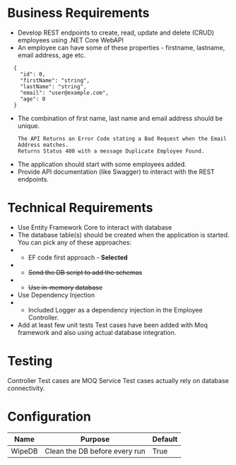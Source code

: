# Business Requirements

* Develop REST endpoints to create, read, update and delete (CRUD) employees using .NET Core WebAPI
* An employee can have some of these properties - firstname, lastname, email address, age etc.
```
  {
    "id": 0,
    "firstName": "string",
    "lastName": "string",
    "email": "user@example.com",
    "age": 0
  }
```
* The combination of first name, last name and email address should be unique.
	```
	The API Returns an Error Code stating a Bad Request when the Email Address matches.
	Returns Status 400 with a message Duplicate Employee Found.
	```
* The application should start with some employees added.
* Provide API documentation (like Swagger) to interact with the REST endpoints.

# Technical Requirements

* Use Entity Framework Core to interact with database
* The database table(s) should be created when the application is started. You can pick any of these approaches:
* * EF code first approach - **Selected**
* * <s>Send the DB script to add the schemas</s>
* * <s>Use in-memory database</s>
* Use Dependency Injection
* * Included Logger as a dependency injection in the Employee Controller.
* Add at least few unit tests
Test cases have been added with Moq framework and also using actual database integration.

# Testing 
Controller Test cases are MOQ
Service Test cases actually rely on database connectivity.

# Configuration
| Name | Purpose | Default |
| -- | -- | -- |
| WipeDB | Clean the DB before every run | True |

